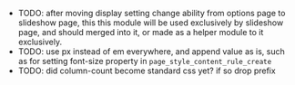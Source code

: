 * TODO: after moving display setting change ability from options page to slideshow page, this this module will be used exclusively by slideshow page, and should merged into it, or made as a helper module to it exclusively.
* TODO: use px instead of em everywhere, and append value as is, such as for setting font-size property in `page_style_content_rule_create`
* TODO: did column-count become standard css yet? if so drop prefix
